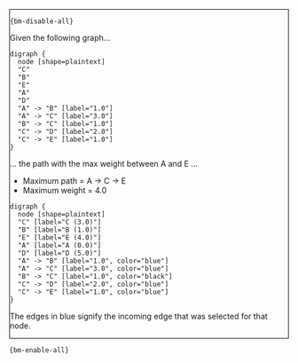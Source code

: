<div style="border:1px solid black;">

`{bm-disable-all}`

Given the following graph...

````{dot}
digraph {
  node [shape=plaintext]
  "C"
  "B"
  "E"
  "A"
  "D"
  "A" -> "B" [label="1.0"]
  "A" -> "C" [label="3.0"]
  "B" -> "C" [label="1.0"]
  "C" -> "D" [label="2.0"]
  "C" -> "E" [label="1.0"]
}
````

... the path with the max weight between A and E ...

 * Maximum path = A -> C -> E
 * Maximum weight = 4.0

````{dot}
digraph {
  node [shape=plaintext]
  "C" [label="C (3.0)"]
  "B" [label="B (1.0)"]
  "E" [label="E (4.0)"]
  "A" [label="A (0.0)"]
  "D" [label="D (5.0)"]
  "A" -> "B" [label="1.0", color="blue"]
  "A" -> "C" [label="3.0", color="blue"]
  "B" -> "C" [label="1.0", color="black"]
  "C" -> "D" [label="2.0", color="blue"]
  "C" -> "E" [label="1.0", color="blue"]
}
````

The edges in blue signify the incoming edge that was selected for that node.

</div>

`{bm-enable-all}`

